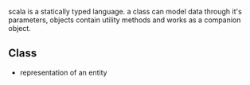 scala is a statically typed language.
a class can model data through it's parameters, objects contain utility methods and works as a companion object.

## Class
- representation of an entity

